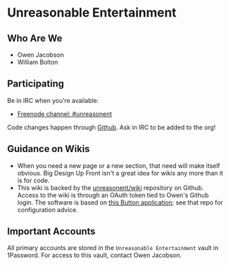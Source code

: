 # Unreasonable Entertainment

## Who Are We

* Owen Jacobson
* William Bolton

## Participating

Be in IRC when you're available:

* [Freenode channel: #unreasonent](irc://irc.freenode.org/#unreasonent)

Code changes happen through [Github](https://github.com/unreasonent/). Ask in IRC to be added to the org!

## Guidance on Wikis

* When you need a new page or a new section, that need will make itself obvious. Big Design Up Front isn't a great idea for wikis any more than it is for code.
* This wiki is backed by the [unreasonent/wiki](https://github.com/unreasonent/wiki) repository on Github. Access to the wiki is through an OAuth token tied to Owen's Github login. The software is based on [this Button application](https://github.com/naoa/gollum-on-heroku); see that repo for configuration advice.

## Important Accounts

All primary accounts are stored in the `Unreasonable Entertainment` vault in 1Password. For access to this vault, contact Owen Jacobson.